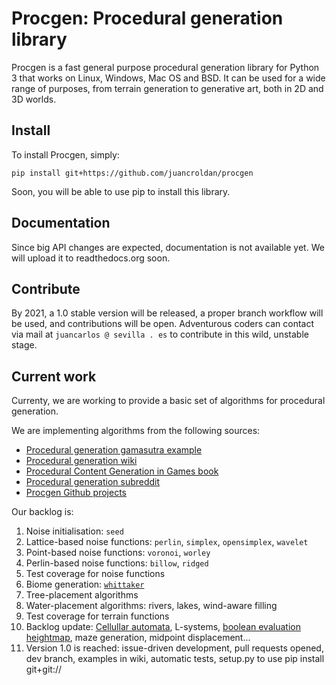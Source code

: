 # Procgen: Procedural generation library

Procgen is a fast general purpose procedural generation library for Python 3 that works on Linux, Windows, Mac OS and BSD. It can be used for a wide range of purposes, from terrain generation to generative art, both in 2D and 3D worlds.

## Install

To install Procgen, simply:

```
pip install git+https://github.com/juancroldan/procgen
```

Soon, you will be able to use pip to install this library.

## Documentation

Since big API changes are expected, documentation is not available yet. We will upload it to readthedocs.org soon.

## Contribute

By 2021, a 1.0 stable version will be released, a proper branch workflow will be used, and contributions will be open. Adventurous coders can contact via mail at `juancarlos @ sevilla . es` to contribute in this wild, unstable stage.

## Current work

Currenty, we are working to provide a basic set of algorithms for procedural generation.

We are implementing algorithms from the following sources:

* [Procedural generation gamasutra example](http://www.gamasutra.com/blogs/JonGallant/20160211/264591/Procedurally_Generating_Wrapping_World_Maps_in_Unity_C__Part_4.php)
* [Procedural generation wiki](http://pcg.wikidot.com/)
* [Procedural Content Generation in Games book](http://pcgbook.com/)
* [Procedural generation subreddit](https://www.reddit.com/r/proceduralgeneration/)
* [Procgen Github projects](https://github.com/search?l=Python&q=procedural+generation&type=Repositories&utf8=%E2%9C%93)

Our backlog is:

1. Noise initialisation: `seed`
2. Lattice-based noise functions: `perlin`, `simplex`, `opensimplex`, `wavelet`
3. Point-based noise functions: `voronoi`, `worley`
4. Perlin-based noise functions: `billow`, `ridged`
5. Test coverage for noise functions
6. Biome generation: [`whittaker`](http://www.jgallant.com/procedurally-generating-wrapping-world-maps-in-unity-csharp-part-4/)
7. Tree-placement algorithms
8. Water-placement algorithms: rivers, lakes, wind-aware filling
9. Test coverage for terrain functions
10. Backlog update: [Cellullar automata](https://www.hermetic.ch/pca/tg.htm), L-systems, [boolean evaluation heightmap](https://sites.google.com/site/mddn442/research-topics/procedural-terrains-cities-and-worlds), maze generation, midpoint displacement...
11. Version 1.0 is reached: issue-driven development, pull requests opened, dev branch, examples in wiki, automatic tests, setup.py to use pip install git+git://
